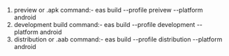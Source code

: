 1. preview or .apk command:-
  eas build --profile preivew --platform android
2. development build command:-
  eas build --profile development --platform android
3. distribution or .aab command:-
  eas build --profile distribution --platform android
